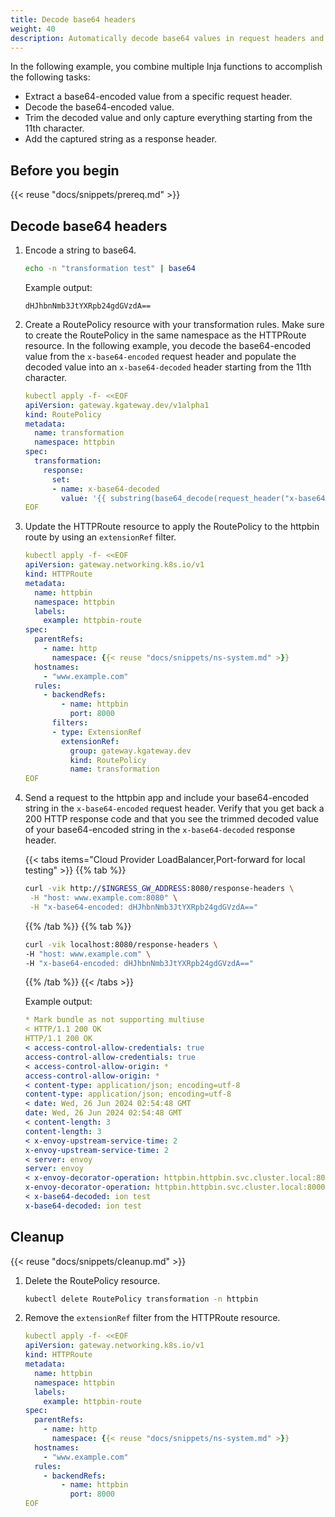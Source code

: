 ```yaml
---
title: Decode base64 headers
weight: 40
description: Automatically decode base64 values in request headers and add the decoded value as a response header. 
---
```


In the following example, you combine multiple Inja functions to accomplish the following tasks: 

- Extract a base64-encoded value from a specific request header. 
- Decode the base64-encoded value. 
- Trim the decoded value and only capture everything starting from the 11th character. 
- Add the captured string as a response header. 

## Before you begin

{{< reuse "docs/snippets/prereq.md" >}}

## Decode base64 headers

1. Encode a string to base64. 
   ```sh
   echo -n "transformation test" | base64
   ```
   
   Example output: 
   ```
   dHJhbnNmb3JtYXRpb24gdGVzdA==
   ```
   
2. Create a RoutePolicy resource with your transformation rules. Make sure to create the RoutePolicy in the same namespace as the HTTPRoute resource. In the following example, you decode the base64-encoded value from the `x-base64-encoded` request header and populate the decoded value into an `x-base64-decoded` header starting from the 11th character. 

   ```yaml
   kubectl apply -f- <<EOF
   apiVersion: gateway.kgateway.dev/v1alpha1
   kind: RoutePolicy
   metadata:
     name: transformation
     namespace: httpbin
   spec:
     transformation:
       response:
         set:
         - name: x-base64-decoded
           value: '{{ substring(base64_decode(request_header("x-base64-encoded")), 11) }}'
   EOF
   ```

3. Update the HTTPRoute resource to apply the RoutePolicy to the httpbin route by using an `extensionRef` filter.

   ```yaml
   kubectl apply -f- <<EOF
   apiVersion: gateway.networking.k8s.io/v1
   kind: HTTPRoute
   metadata:
     name: httpbin
     namespace: httpbin
     labels:
       example: httpbin-route
   spec:
     parentRefs:
       - name: http
         namespace: {{< reuse "docs/snippets/ns-system.md" >}}
     hostnames:
       - "www.example.com"
     rules:
       - backendRefs:
           - name: httpbin
             port: 8000
         filters:
         - type: ExtensionRef
           extensionRef:
             group: gateway.kgateway.dev
             kind: RoutePolicy
             name: transformation
   EOF
   ```

4. Send a request to the httpbin app and include your base64-encoded string in the `x-base64-encoded` request header. Verify that you get back a 200 HTTP response code and that you see the trimmed decoded value of your base64-encoded string in the `x-base64-decoded` response header. 
   
   {{< tabs items="Cloud Provider LoadBalancer,Port-forward for local testing" >}}
   {{% tab %}}
   ```sh
   curl -vik http://$INGRESS_GW_ADDRESS:8080/response-headers \
    -H "host: www.example.com:8080" \
    -H "x-base64-encoded: dHJhbnNmb3JtYXRpb24gdGVzdA==" 
   ```
   {{% /tab %}}
   {{% tab %}}
   ```sh
   curl -vik localhost:8080/response-headers \
   -H "host: www.example.com" \
   -H "x-base64-encoded: dHJhbnNmb3JtYXRpb24gdGVzdA==" 
   ```
   {{% /tab %}}
   {{< /tabs >}}
   
   Example output: 
   ```yaml {linenos=table,hl_lines=[20,21],linenostart=1}
   * Mark bundle as not supporting multiuse
   < HTTP/1.1 200 OK
   HTTP/1.1 200 OK
   < access-control-allow-credentials: true
   access-control-allow-credentials: true
   < access-control-allow-origin: *
   access-control-allow-origin: *
   < content-type: application/json; encoding=utf-8
   content-type: application/json; encoding=utf-8
   < date: Wed, 26 Jun 2024 02:54:48 GMT
   date: Wed, 26 Jun 2024 02:54:48 GMT
   < content-length: 3
   content-length: 3
   < x-envoy-upstream-service-time: 2
   x-envoy-upstream-service-time: 2
   < server: envoy
   server: envoy
   < x-envoy-decorator-operation: httpbin.httpbin.svc.cluster.local:8000/*
   x-envoy-decorator-operation: httpbin.httpbin.svc.cluster.local:8000/*
   < x-base64-decoded: ion test
   x-base64-decoded: ion test
   ```
   
## Cleanup

{{< reuse "docs/snippets/cleanup.md" >}}

1. Delete the RoutePolicy resource.

   ```sh
   kubectl delete RoutePolicy transformation -n httpbin
   ```

2. Remove the `extensionRef` filter from the HTTPRoute resource.

   ```yaml
   kubectl apply -f- <<EOF
   apiVersion: gateway.networking.k8s.io/v1
   kind: HTTPRoute
   metadata:
     name: httpbin
     namespace: httpbin
     labels:
       example: httpbin-route
   spec:
     parentRefs:
       - name: http
         namespace: {{< reuse "docs/snippets/ns-system.md" >}}
     hostnames:
       - "www.example.com"
     rules:
       - backendRefs:
           - name: httpbin
             port: 8000
   EOF
   ```